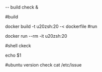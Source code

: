 
-- build check & 

#build

docker build -t u20zsh:20 -< dockerfile
#run

docker run --rm -it  u20zsh:20 


#shell ckeck

echo $1

#ubuntu version check
cat /etc/issue
